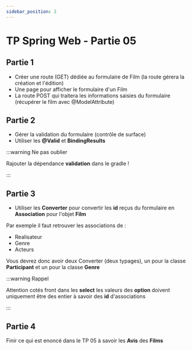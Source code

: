 ```yaml
---
sidebar_position: 2
---
```


# TP Spring Web - Partie 05

## Partie 1

- Créer une route (GET) dédiée au formulaire de Film (la route gérera la création et l'édition)
- Une page pour afficher le formulaire d'un Film
- La route POST qui traitera les informations saisies du formulaire (récupérer le film avec @ModelAttribute)


## Partie 2

- Gérer la validation du formulaire (contrôle de surface)
- Utiliser les **@Valid** et **BindingResults**

:::warning Ne pas oublier

Rajouter la dépendance **validation** dans le gradle !

:::

## Partie 3

- Utiliser les **Converter** pour convertir les **id** reçus du formulaire en **Association** pour l'objet **Film**

Par exemple il faut retrouver les associations de :
- Realisateur
- Genre
- Acteurs

Vous devrez donc avoir deux Converter (deux typages), un pour la classe **Participant** et un pour la classe **Genre**

:::warning Rappel

Attention cotés front dans les **select** les valeurs des **option** doivent uniquement être des entier à savoir des **id** d'associations

:::

## Partie 4

Finir ce qui est enoncé dans le TP 05 à savoir les **Avis** des **Films**